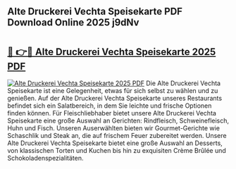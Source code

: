 ## Alte Druckerei Vechta Speisekarte PDF Download Online 2025 j9dNv

# <h2><a href="http://gcds4v.nevu.top/?p=Alte+Druckerei+Vechta+Speisekarte">🔗 👉🔴 Alte Druckerei Vechta Speisekarte 2025 PDF</a></h2>

[![Alte Druckerei Vechta Speisekarte 2025 PDF](https://i.imgur.com/dBaPXMq.png)](http://gcds4v.nevu.top/?p=Alte+Druckerei+Vechta+Speisekarte)
Die Alte Druckerei Vechta Speisekarte ist eine Gelegenheit, etwas für sich selbst zu wählen und zu genießen. Auf der Alte Druckerei Vechta Speisekarte unseres Restaurants befindet sich ein Salatbereich, in dem Sie leichte und frische Optionen finden können. Für Fleischliebhaber bietet unsere Alte Druckerei Vechta Speisekarte eine große Auswahl an Gerichten: Rindfleisch, Schweinefleisch, Huhn und Fisch. Unseren Auserwählten bieten wir Gourmet-Gerichte wie Schaschlik und Steak an, die auf frischem Feuer zubereitet werden. Unsere Alte Druckerei Vechta Speisekarte bietet eine große Auswahl an Desserts, von klassischen Torten und Kuchen bis hin zu exquisiten Crème Brûlée und Schokoladenspezialitäten.
